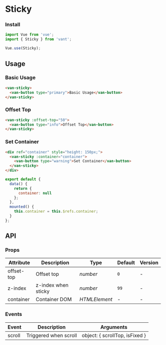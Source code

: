 # Sticky

### Install

``` javascript
import Vue from 'vue';
import { Sticky } from 'vant';

Vue.use(Sticky);
```

## Usage

### Basic Usage

```html
<van-sticky>
  <van-button type="primary">Basic Usage</van-button>
</van-sticky>
```

### Offset Top

```html
<van-sticky :offset-top="50">
  <van-button type="info">Offset Top</van-button>
</van-sticky>
```

### Set Container

```html
<div ref="container" style="height: 150px;">
  <van-sticky :container="container">
    <van-button type="warning">Set Container</van-button>
  </van-sticky>
</div>
```

```js
export default {
  data() {
    return {
      container: null
    };
  },
  mounted() {
    this.container = this.$refs.container;
  }
};
```

## API

### Props

| Attribute | Description | Type | Default | Version |
|------|------|------|------|------|
| offset-top | Offset top | *number* | `0` | - |
| z-index | z-index when sticky | *number* | `99` | - |
| container | Container DOM | *HTMLElement* | - | - |

### Events

| Event | Description | Arguments |
|------|------|------|
| scroll | Triggered when scroll | object: { scrollTop, isFixed } |
